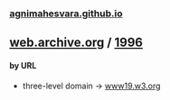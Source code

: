 ### [agnimahesvara.github.io](agnimahesvara.github.io)

## [web.archive.org](../) / [1996](../../../../yr1996/)

#### by URL
* three-level domain → [www19.w3.org](../06www19.w3.org/0519960000000000*/)

